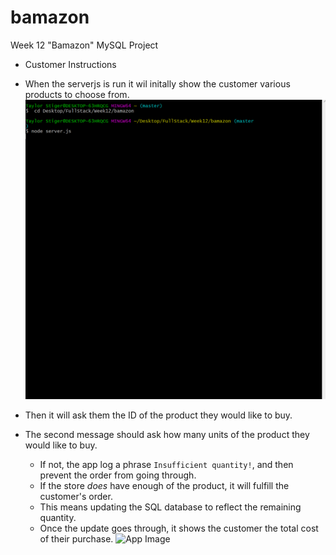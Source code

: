 # bamazon
Week 12  "Bamazon" MySQL Project

* Customer Instructions
* When the serverjs is run it wil initally show the customer various products to choose from.
 ![App Image](images/showproductsinstore.gif)

* Then it will ask them the ID of the product they would like to buy.
* The second message should ask how many units of the product they would like to buy.
   * If not, the app log a phrase `Insufficient quantity!`, and then prevent the order from going through.
   * If the store _does_ have enough of the product, it will fulfill the customer's order.
   * This means updating the SQL database to reflect the remaining quantity.
   * Once the update goes through, it shows the customer the total cost of their purchase.
 ![App Image](assets/image/customerbuyingsomething.gif)
